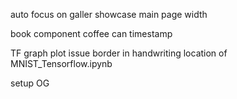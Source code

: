 auto focus on galler showcase
main page width

book component
coffee can timestamp

TF graph plot issue
border in handwriting
location of MNIST_Tensorflow.ipynb

setup OG
